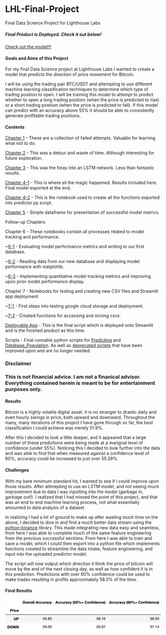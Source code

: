 # LHL-Final-Project
Final Data Science Project for Lighthouse Labs


##### Final Product is Deployed. Check it out below!

[Check out the model!!!](https://share.streamlit.io/shmaze/lhl-final-project/main/predictor_app.py)



#### Goals and Aims of this Project
For my final Data Science project at Lighthouse Labs I wanted to create a model that predicts the direction of price movement for Bitcoin. 

I will be using the trading pair BTC/USDT and attempting to use different machine learning classification techniques to determine which type of trading position to open. I will be training this model to attempt to predict whether to open a long trading position (when the price is predicted to rise) or a short trading postiion (when the price is predicted to fall). If this model can predict with an accuracy above 55% it should be able to consistently generate profitable trading positions.


#### Contents
[Chapter 1](https://github.com/shmaze/LHL-Final-Project/tree/main/1-Notebooks) - These are a collection of failed attempts. Valuable for learning what not to do.

[Chapter 2](https://github.com/shmaze/LHL-Final-Project/blob/main/2-1_Backtesting%20and%20Re-evaluating.ipynb) - This was a detour and waste of time. Although interesting for future exploration.

[Chapter 3](https://github.com/shmaze/LHL-Final-Project/blob/main/3-1_Recurrent-Neural-Networks-and-LSTM.ipynb) - This was the foray into an LSTM network. Less than fantastic results.

[Chapter 4-1](https://github.com/shmaze/LHL-Final-Project/blob/main/4-1_Starting-Over.ipynb) - This is where all the magic happened. Results included here. Final model exported at the end.

[Chapter 4-2](https://github.com/shmaze/LHL-Final-Project/blob/main/4-2_Starting-the-Framework-for-the-Program.ipynb) - This is the notebook used to create all the functions exported into predictor.py script.

[Chapter 5](https://github.com/shmaze/LHL-Final-Project/blob/main/5_Evaluations-and-Tables.ipynb) - Simple dataframe for presentation of successful model metrics.

Follow-up Chapters

Chapter 6 - These notebooks contain all processes related to model tracking and performance.

  ~[6-1](https://github.com/shmaze/LHL-Final-Project/blob/main/6-1_Model-Tracking-and-Database-Creation.ipynb) - Evaluating model performance metrics and writing to our first database.
  
  ~[6-2](https://github.com/shmaze/LHL-Final-Project/blob/main/6-2_Reading-New-Database-and-Visualizing-Model-Performance.ipynb) - Reading data from our new database and displaying model performance with matplotlib.
  
  ~[6-3](https://github.com/shmaze/LHL-Final-Project/blob/main/6-3_Implementing-Quantitative-Metrics.ipynb) - Implementing quantitative model tracking metrics and improving upon prior model performance display.
  
Chapter 7 - Notebooks for testing and creating new CSV files and Streamlit app deployment 

  ~[7-1](https://github.com/shmaze/LHL-Final-Project/blob/main/7-1_Attempting-Google-cloud-CSV-Storage-and-Streamlit-Deployment.ipynb) - First steps into testing google cloud storage and deployment.
  
  ~[7-2](https://github.com/shmaze/LHL-Final-Project/blob/main/7-2_Re-Working-for-Deployment.ipynb) - Created functions for accessing and stroing csvs.
  
[Deployable App](https://github.com/shmaze/LHL-Final-Project/blob/main/predictor_app.py) - This is the final script which is deployed onto Streamlit and is the finished product as this time.
  
Scripts - Final runnable python scripts for [Predicting](https://github.com/shmaze/LHL-Final-Project/blob/main/predictor_app.py) and [Database_Population](https://github.com/shmaze/LHL-Final-Project/blob/main/final_database_populator.py). As well as [deprecated scripts](https://github.com/shmaze/LHL-Final-Project/tree/main/Deprecated-Scripts) that have been improved upon and are no longer needed.

### Disclaimer
### This is not financial advice. I am not a finanical advisor. Everything contained herein is meant to be for entertainment purposes only. 

#### Results
Bitcoin is a highly volatile digital asset. It is no stranger to drastic daily and even hourly swings in price, both upward and downward. Throughout the many, many iterations of this project I have gone through so far, the best classification I could achieve was merely 51.9%. 

After this I decided to look a little deeper, and it appeared that a large number of these predictions were being made at a marignal level of confidence (under 55%). Noticing this I decided to look further into the data and was able to find that when measured against a confidence level of 60%, accuracy could be increased to just over 55.39%. 

#### Challenges
With my bare minimum standard hit, I wanted to see if i could improve upon those results. After attmepting to use an LSTM model, and not seeing much improvement due to data I was inputting into the model (garbage in, garbage out!). I realized that I had missed the point of this project, and that was an end to end machine learning process, not what essentially amounted to data analysis of a dataset. 

In realizing I had a lot of ground to make up after wasting much time on the above, I decided to dive in and find a much better data stream using the [python-binance](https://binance-docs.github.io/apidocs/spot/en/#kline-candlestick-data) library. This made integrating new data easy and seamless, from here I was able to complete much of the same feature engineering from the previous successful sections. From here I was able to train and save a model, which I could then export into a python file which implements functions created to streamline the data intake, feature engineering, and input into the uploaded predictor model.

The script will now output which direction it think the price of bitcoin will move by the end of the next closing day, as well as how confident it is in this prediction. Predictions with over 60% confidence could be used to make trades resulting in profits approximately 58.5% of the time.

#### Final Results


![alt text](https://github.com/shmaze/LHL-Final-Project/blob/main/data/accuracy_chart.png)
